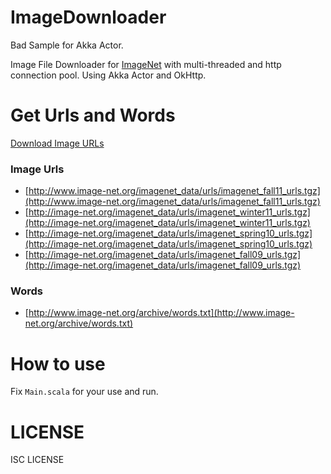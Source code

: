 # ImageDownloader
Bad Sample for Akka Actor. 

Image File Downloader for [ImageNet](http://image-net.org/) with multi-threaded and http connection pool.
Using Akka Actor and OkHttp.

# Get Urls and Words

[Download Image URLs](http://image-net.org/download-imageurls)

### Image Urls
- [http://www.image-net.org/imagenet_data/urls/imagenet_fall11_urls.tgz](http://www.image-net.org/imagenet_data/urls/imagenet_fall11_urls.tgz)
- [http://image-net.org/imagenet_data/urls/imagenet_winter11_urls.tgz](http://image-net.org/imagenet_data/urls/imagenet_winter11_urls.tgz)
- [http://image-net.org/imagenet_data/urls/imagenet_spring10_urls.tgz](http://image-net.org/imagenet_data/urls/imagenet_spring10_urls.tgz)
- [http://image-net.org/imagenet_data/urls/imagenet_fall09_urls.tgz](http://image-net.org/imagenet_data/urls/imagenet_fall09_urls.tgz)

### Words
- [http://www.image-net.org/archive/words.txt](http://www.image-net.org/archive/words.txt)

# How to use

Fix `Main.scala` for your use and run.

# LICENSE
ISC LICENSE